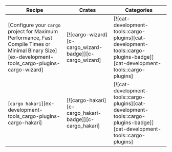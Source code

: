 | Recipe | Crates | Categories |
|--------|--------|------------|
| [Configure your `cargo` project for Maximum Performance, Fast Compile Times or Minimal Binary Size][ex-development-tools_cargo-plugins-cargo-wizard] | [![cargo-wizard][c-cargo_wizard-badge]][c-cargo_wizard] | [![cat-development-tools::cargo-plugins][cat-development-tools::cargo-plugins-badge]][cat-development-tools::cargo-plugins] |
| [`cargo hakari`][ex-development-tools_cargo-plugins-cargo-hakari] | [![cargo-hakari][c-cargo_hakari-badge]][c-cargo_hakari] | [![cat-development-tools::cargo-plugins][cat-development-tools::cargo-plugins-badge]][cat-development-tools::cargo-plugins] |

<div class="hidden">
</div>
